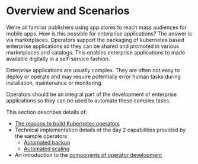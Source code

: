 # Overview and Scenarios

We're all familiar publishers using app stores to reach mass audiences for mobile apps.  How is this possible for enterprise applications?  The answer is via marketplaces.  Operators support the packaging of kubernetes based enterprise applications so they can be shared and promoted in various marketplaces and catalogs. This enables enterprise applications to made available digitally in a self-service fashion.

Enterprise applications are usually complex.  They are often not easy to deploy or operate and may require potentially error human tasks during installation, maintenance or monitoring.

Operators should be an integral part of the development of enterprise applications so they can be used to automate these complex tasks.

This section describes details of: 

* [The reasons to build Kubernetes operators](./overview-why-build-k8s-operators.md)
* Technical implementation details of the day 2 capabilities provided by the sample operators
    * [Automated backup](./demos-database-backup.md)
    * [Automated scaling](./demos-auto-scaler.md)
* An introduction to the [components of operator development](./overview-the-k8s-operator-metamodel.md)
